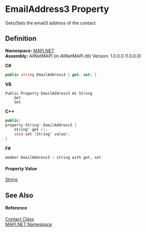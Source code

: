 # EmailAddress3 Property


Gets/Sets the email3 address of the contact



## Definition
**Namespace:** <a href="5bef4637-66f8-16d4-e5f4-4d0da57a1538.md">MAPI.NET</a>  
**Assembly:** AllNetMAPI (in AllNetMAPI.dll) Version: 1.0.0.0 (1.0.0.0)

**C#**
``` C#
public string EmailAddress3 { get; set; }
```
**VB**
``` VB
Public Property EmailAddress3 As String
	Get
	Set
```
**C++**
``` C++
public:
property String^ EmailAddress3 {
	String^ get ();
	void set (String^ value);
}
```
**F#**
``` F#
member EmailAddress3 : string with get, set
```



#### Property Value
<a href="https://learn.microsoft.com/dotnet/api/system.string" target="_blank" rel="noopener noreferrer">String</a>

## See Also


#### Reference
<a href="15d9a756-dc0b-8a38-6c7c-2733a049e18c.md">Contact Class</a>  
<a href="5bef4637-66f8-16d4-e5f4-4d0da57a1538.md">MAPI.NET Namespace</a>  
